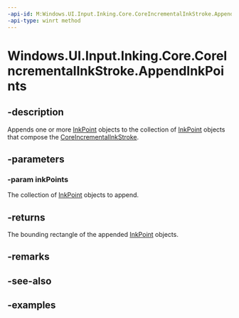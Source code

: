 ```yaml
---
-api-id: M:Windows.UI.Input.Inking.Core.CoreIncrementalInkStroke.AppendInkPoints(Windows.Foundation.Collections.IIterable{Windows.UI.Input.Inking.InkPoint})
-api-type: winrt method
---
```


<!-- Method syntax.
public Rect CoreIncrementalInkStroke.AppendInkPoints(IIterable<InkPoint> inkPoints)
-->

# Windows.UI.Input.Inking.Core.CoreIncrementalInkStroke.AppendInkPoints

## -description
Appends one or more [InkPoint](../windows.ui.input.inking/inkpoint.md) objects to the collection of [InkPoint](../windows.ui.input.inking/inkpoint.md) objects that compose the [CoreIncrementalInkStroke](coreincrementalinkstroke.md).

## -parameters
### -param inkPoints
The collection of [InkPoint](../windows.ui.input.inking/inkpoint.md) objects to append.

## -returns
The bounding rectangle of the appended [InkPoint](../windows.ui.input.inking/inkpoint.md) objects.

## -remarks

## -see-also

## -examples
